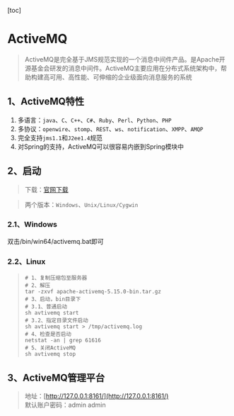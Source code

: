 [toc]

# ActiveMQ
> ActiveMQ是完全基于JMS规范实现的一个消息中间件产品。是Apache开源基金会研发的消息中间件。ActiveMQ主要应用在分布式系统架构中，帮助构建高可用、高性能、可伸缩的企业级面向消息服务的系统

## 1、ActiveMQ特性
1. 多语言：`java`、`C`、`C++`、`C#`、`Ruby`、`Perl`、`Python`、`PHP`
2. 多协议：`openwire`、`stomp`、`REST`、`ws`、`notification`、`XMPP`、`AMQP`
3. 完全支持`jms1.1`和`J2ee1.4`规范
4. 对Spring的支持，ActiveMQ可以很容易内嵌到Spring模块中

## 2、启动
> 下载：[官网下载](http://activemq.apache.org/activemq-5150-release.html)

> 两个版本：`Windows`、`Unix/Linux/Cygwin`

### 2.1、Windows
双击/bin/win64/activemq.bat即可
### 2.2、Linux
> ``` shell
> # 1、复制压缩包至服务器
> # 2、解压
> tar -zxvf apache-activemq-5.15.0-bin.tar.gz
> # 3、启动，bin目录下
> # 3.1、普通启动
> sh avtivemq start
> # 3.2、指定目录文件启动
> sh avtivemq start > /tmp/activemq.log
> # 4、检查是否启动
> netstat -an | grep 61616
> # 5、关闭ActiveMQ
> sh avtivemq stop
> ```
## 3、ActiveMQ管理平台
> 地址：[http://127.0.0.1:8161/](http://127.0.0.1:8161/) <br>
> 默认账户密码：admin admin